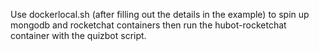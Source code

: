 Use dockerlocal.sh (after filling out the details in the example) to spin up mongodb and rocketchat containers then run the hubot-rocketchat container with the quizbot script.

